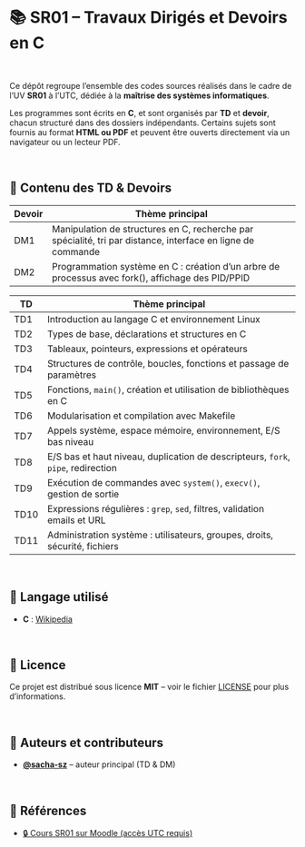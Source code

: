 # 📚 SR01 – Travaux Dirigés et Devoirs en C

<br/>

Ce dépôt regroupe l’ensemble des codes sources réalisés dans le cadre de l’UV **SR01** à l’UTC, dédiée à la **maîtrise des systèmes informatiques**.

Les programmes sont écrits en **C**, et sont organisés par **TD** et **devoir**, chacun structuré dans des dossiers indépendants. Certains sujets sont fournis au format **HTML ou PDF** et peuvent être ouverts directement via un navigateur ou un lecteur PDF.

<br/>

## 📌 Contenu des TD & Devoirs

| **Devoir**  | **Thème principal**                                                                                 |
|--------|----------------------------------------------------------------------------------------------------------|
| DM1 | Manipulation de structures en C, recherche par spécialité, tri par distance, interface en ligne de commande |
| DM2 | Programmation système en C : création d’un arbre de processus avec fork(), affichage des PID/PPID           |


| **TD**  | **Thème principal**                                                             |
|--------|----------------------------------------------------------------------------------|
| TD1    | Introduction au langage C et environnement Linux                                 |
| TD2    | Types de base, déclarations et structures en C                                   |
| TD3    | Tableaux, pointeurs, expressions et opérateurs                                   |
| TD4    | Structures de contrôle, boucles, fonctions et passage de paramètres              |
| TD5    | Fonctions, `main()`, création et utilisation de bibliothèques en C               |
| TD6    | Modularisation et compilation avec Makefile                                      |
| TD7    | Appels système, espace mémoire, environnement, E/S bas niveau                    |
| TD8    | E/S bas et haut niveau, duplication de descripteurs, `fork`, `pipe`, redirection |
| TD9    | Exécution de commandes avec `system()`, `execv()`, gestion de sortie             |
| TD10   | Expressions régulières : `grep`, `sed`, filtres, validation emails et URL        |
| TD11   | Administration système : utilisateurs, groupes, droits, sécurité, fichiers       |




<br/>

## 🧰 Langage utilisé

- **C** : [Wikipedia](https://fr.wikipedia.org/wiki/C_(langage))

<br/>

## 📄 Licence

Ce projet est distribué sous licence **MIT** – voir le fichier [LICENSE](LICENSE) pour plus d’informations.

<br/>

## 👥 Auteurs et contributeurs

- **[@sacha-sz](https://github.com/sacha-sz)** – auteur principal (TD & DM)

<br/>

## 🔗 Références

- [🔒 Cours SR01 sur Moodle (accès UTC requis)](https://moodle.utc.fr/course/view.php?name=SR01)
